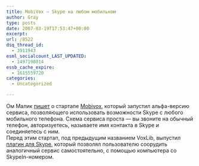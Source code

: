 ```yaml
---
title: MobiVox — Skype на любом мобильном
author: Gray
type: posts
date: 2007-03-19T17:53:47+00:00
excerpt:
url: /8522
dsq_thread_id:
  - 3911943
esml_socialcount_LAST_UPDATED:
  - 1497198014
essb_cache_expire:
  - 1615559720
categories:
  - Uncategorized

---
```








Ом Малик <a href="http://gigaom.com/2007/03/19/mobivox-more-skype-on-mobile/" target="_blank">пишет</a> о стартапе <a href="http://www.mobivox.com/" target="_blank">Mobivox</a>, который запустил альфа-версию сервиса, позволяющего использовать возможности Skype с любого мобильного телефона. Схема сервиса проста &#8212; вы звоните на обычный телефон, авторизуетесь, называете имя контакта в Skype и соединяетесь с ним.  
Перед этим стартап, под предыдущим названием VoxLib, выпустил <a href="http://www.downloadsquad.com/2006/09/11/voxlib-launched-a-new-vox-for-skype-service/" target="_blank">плагин для Skype</a>, который позволял пользователю соорудить аналогичный сервис самостоятельно, с помощью компьютера со SkypeIn-номером.